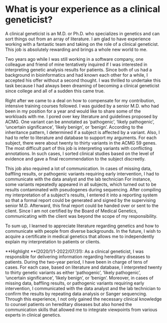 # What is your experience as a clinical geneticist?

A clinical geneticist is an M.D. or Ph.D. who specializes in genetics and can sort things out from an array of literature. I am glad to have experience working with a fantastic team and taking on the role of a clinical geneticist. This job is absolutely rewarding and brings a whole new world to me.

Two years ago while I was still working in a software company, one colleague and friend of mine tentatively inquired if I was interested in interpreting genetic analysis results for patients. Since both of us had a background in bioinformatics and had known each other for a while, I accepted his offer without a second thought. I was thrilled to undertake this task because I had always been dreaming of becoming a clinical geneticist since college and all of a sudden this came true.

Right after we came to a deal on how to compensate for my contribution, intensive training courses followed. I was guided by a senior M.D. who had been in my position for a year and would like to share some of the workloads with me. I pored over key literature and guidelines proposed by ACMG. One variant can be annotated as ‘pathogenic’, ‘likely pathogenic’, ‘uncertain significance’, ‘likely benign’, or ‘benign’. According to the inheritance pattern, I determined if a subject is affected by a variant. Also, I had to refer to literature and database to support my arguments. For each subject, there were about twenty to thirty variants in the ACMG 59 genes. The most difficult part of this job is interpreting variants with conflicting annotations. In such cases, I sorted clinical studies based on the level of evidence and gave a final recommendation to the subject discreetly.

This job also required a lot of communication. In cases of missing data, baffling results, or pathogenic variants requiring early intervention, I had to communicate with the data analyst and the lab technician  For instance, some variants repeatedly appeared in all subjects, which turned out to be results contaminated with pseudogenes during sequencing. After compiling my interpretation of a subject's results, I entered it into a reporting system so that a formal report could be generated and signed by the supervising senior M.D. Afterward, this final report could be handed over or sent to the client. Since I am not certified by the Board of Medical Genetics, communicating with the client was beyond the scope of my responsibility.

To sum up, I learned to appreciate literature regarding genetics and how to communicate with people from diverse backgrounds. In the future, I wish to acquire a certificate in medical genetics that allows me to independently explain my interpretation to patients or clients.

**Highlight **(2020/1/1-2022/07/31): As a clinical geneticist, I was responsible for delivering information regarding hereditary diseases to patients. During the two-year period, I have been in charge of tens of cases. For each case, based on literature and database, I interpreted twenty to thirty genetic variants as either ‘pathogenic’, ‘likely pathogenic’, ‘uncertain significance’, ‘likely benign’, or ‘benign’. Moreover, in cases of missing data, baffling results, or pathogenic variants requiring early intervention, I communicated with the data analyst and the lab technician to confirm the results by repeating data analysis or Sanger sequencing. Through this experience, I not only gained the necessary clinical knowledge to counsel patients on hereditary diseases but also honed the communication skills that allowed me to integrate viewpoints from various experts in clinical genetics.
